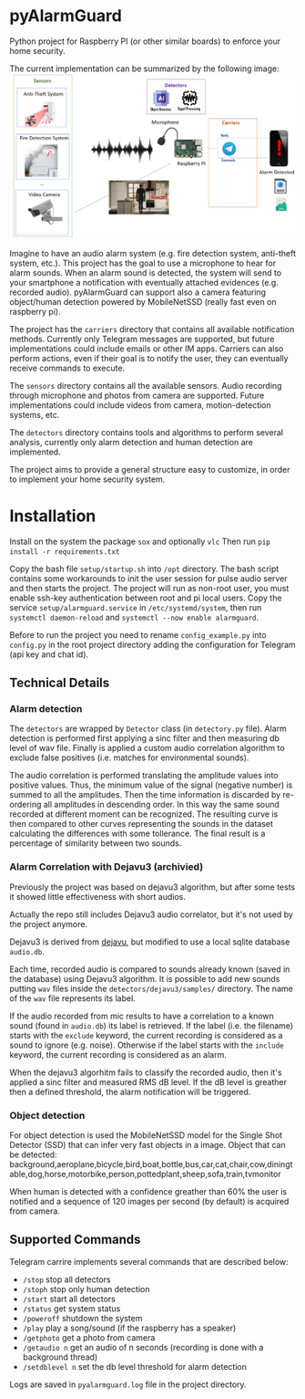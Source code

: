 # pyAlarmGuard

Python project for Raspberry PI (or other similar boards) to enforce your home security.

The current implementation can be summarized by the following image:
![system overview](system_overview.png)

Imagine to have an audio alarm system (e.g. fire detection system, anti-theft system, etc.). This project has the goal to use a microphone to hear for alarm sounds. When an alarm sound is detected, the system will send to your smartphone a notification with eventually attached evidences (e.g. recorded audio).
pyAlarmGuard can support also a camera featuring object/human detection powered by MobileNetSSD (really fast even on raspberry pi).

The project has the `carriers` directory that contains all available notification methods. Currently only Telegram messages are supported, but future implementations could include emails or other IM apps. Carriers can also perform actions, even if their goal is to notify the user, they can eventually receive commands to execute.

The `sensors` directory contains all the available sensors. Audio recording through microphone and photos from camera are supported. Future implementations could include videos from camera, motion-detection systems, etc.

The `detectors` directory contains tools and algorithms to perform several analysis, currently only alarm detection and human detection are implemented.

The project aims to provide a general structure easy to customize, in order to implement your home security system.


# Installation

Install on the system the package `sox` and optionally `vlc`
Then run `pip install -r requirements.txt`

Copy the bash file `setup/startup.sh` into `/opt` directory. The bash script contains some workarounds to init the user session for pulse audio server and then starts the project.
The project will run as non-root user, you must enable ssh-key authentication between root and pi local users.
Copy the service `setup/alarmguard.service` in `/etc/systemd/system`, then run `systemctl daemon-reload` and `systemctl --now enable alarmguard`.

Before to run the project you need to rename `config_example.py` into `config.py` in the root project directory adding the configuration for Telegram (api key and chat id).


## Technical Details

### Alarm detection
The `detectors` are wrapped by `Detector` class (in `detectory.py` file).
Alarm detection is performed first applying a sinc filter and then measuring db level of wav file.
Finally is applied a custom audio correlation algorithm to exclude false positives (i.e. matches for environmental sounds).

The audio correlation is performed translating the amplitude values into positive values. Thus, the minimum value of the signal (negative number) is summed to all the amplitudes.
Then the time information is discarded by re-ordering all amplitudes in descending order. In this way the same sound recorded at different moment can be recognized.
The resulting curve is then compared to other curves representing the sounds in the dataset calculating the differences with some tollerance.
The final result is a percentage of similarity between two sounds.

### Alarm Correlation with Dejavu3 (archivied)
Previously the project was based on dejavu3 algorithm, but after some tests it showed little effectiveness with short audios.

Actually the repo still includes Dejavu3 audio correlator, but it's not used by the project anymore.

Dejavu3 is derived from [dejavu](https://github.com/worldveil/dejavu), but modified to use a local sqlite database `audio.db`.

Each time, recorded audio is compared to sounds already known (saved in the database) using Dejavu3 algorithm. It is possible to add new sounds putting `wav` files inside the `detectors/dejavu3/samples/` directory. The name of the `wav` file represents its label.

If the audio recorded from mic results to have a correlation to a known sound (found in `audio.db`) its label is retrieved. If the label (i.e. the filename) starts with the `exclude` keyword, the current recording is considered as a sound to ignore (e.g. noise). Otherwise if the label starts with the `include` keyword, the current recording is considered as an alarm.

When the dejavu3 algorhitm fails to classify the recorded audio, then it's applied a sinc filter and measured RMS dB level. If the dB level is greather then a defined threshold, the alarm notification will be triggered.

### Object detection
For object detection is used the MobileNetSSD model for the Single Shot Detector (SSD) that can infer very fast objects in a image.
Object that can be detected: background,aeroplane,bicycle,bird,boat,bottle,bus,car,cat,chair,cow,diningtable,dog,horse,motorbike,person,pottedplant,sheep,sofa,train,tvmonitor

When human is detected with a confidence greather than 60% the user is notified and a sequence of 120 images per second (by default) is acquired from camera.

## Supported Commands
Telegram carrire implements several commands that are described below:

*  `/stop` stop all detectors
*  `/stoph` stop only human detection
*  `/start` start all detectors
*  `/status` get system status
*  `/poweroff` shutdown the system
*  `/play` play a song/sound (if the raspberry has a speaker)
*  `/getphoto` get a photo from camera
*  `/getaudio n` get an audio of n seconds (recording is done with a background thread)
*  `/setdblevel n` set the db level threshold for alarm detection

Logs are saved in `pyalarmguard.log` file in the project directory.

